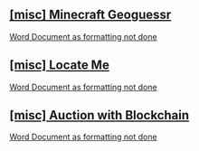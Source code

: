 ## [[misc] Minecraft Geoguessr](./minecraft_geoguessr/writeup.md)
[Word Document as formatting not done](./minecraft_geoguessr/Minecraft-Geoguessr.docx)

## [[misc] Locate Me](./locate_me/writeup.md)
[Word Document as formatting not done](./locate_me/locate_me_writeup.docx)


## [[misc] Auction with Blockchain](./auction_with_blockchain/writeup.md)
[Word Document as formatting not done](./auction_with_blockchain/Auction-with-Blockchain-writeup.docx)